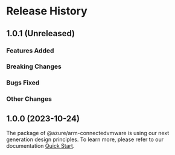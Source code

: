 # Release History

## 1.0.1 (Unreleased)

### Features Added

### Breaking Changes

### Bugs Fixed

### Other Changes

## 1.0.0 (2023-10-24)

The package of @azure/arm-connectedvmware is using our next generation design principles. To learn more, please refer to our documentation [Quick Start](https://aka.ms/azsdk/js/mgmt/quickstart).
